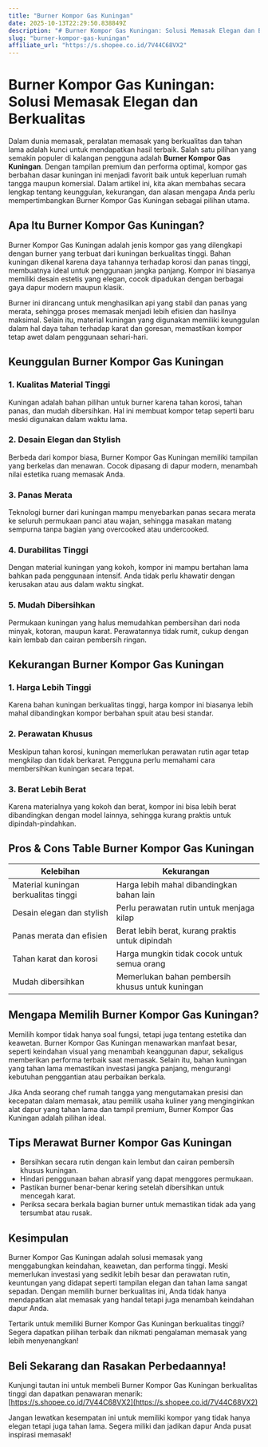 ```yaml
---
title: "Burner Kompor Gas Kuningan"
date: 2025-10-13T22:29:50.838849Z
description: "# Burner Kompor Gas Kuningan: Solusi Memasak Elegan dan Berkualitas..."
slug: "burner-kompor-gas-kuningan"
affiliate_url: "https://s.shopee.co.id/7V44C68VX2"
---
```

# Burner Kompor Gas Kuningan: Solusi Memasak Elegan dan Berkualitas

Dalam dunia memasak, peralatan memasak yang berkualitas dan tahan lama adalah kunci untuk mendapatkan hasil terbaik. Salah satu pilihan yang semakin populer di kalangan pengguna adalah **Burner Kompor Gas Kuningan**. Dengan tampilan premium dan performa optimal, kompor gas berbahan dasar kuningan ini menjadi favorit baik untuk keperluan rumah tangga maupun komersial. Dalam artikel ini, kita akan membahas secara lengkap tentang keunggulan, kekurangan, dan alasan mengapa Anda perlu mempertimbangkan Burner Kompor Gas Kuningan sebagai pilihan utama.

## Apa Itu Burner Kompor Gas Kuningan?

Burner Kompor Gas Kuningan adalah jenis kompor gas yang dilengkapi dengan burner yang terbuat dari kuningan berkualitas tinggi. Bahan kuningan dikenal karena daya tahannya terhadap korosi dan panas tinggi, membuatnya ideal untuk penggunaan jangka panjang. Kompor ini biasanya memiliki desain estetis yang elegan, cocok dipadukan dengan berbagai gaya dapur modern maupun klasik.

Burner ini dirancang untuk menghasilkan api yang stabil dan panas yang merata, sehingga proses memasak menjadi lebih efisien dan hasilnya maksimal. Selain itu, material kuningan yang digunakan memiliki keunggulan dalam hal daya tahan terhadap karat dan goresan, memastikan kompor tetap awet dalam penggunaan sehari-hari.

## Keunggulan Burner Kompor Gas Kuningan

### 1. Kualitas Material Tinggi
Kuningan adalah bahan pilihan untuk burner karena tahan korosi, tahan panas, dan mudah dibersihkan. Hal ini membuat kompor tetap seperti baru meski digunakan dalam waktu lama.

### 2. Desain Elegan dan Stylish
Berbeda dari kompor biasa, Burner Kompor Gas Kuningan memiliki tampilan yang berkelas dan menawan. Cocok dipasang di dapur modern, menambah nilai estetika ruang memasak Anda.

### 3. Panas Merata
Teknologi burner dari kuningan mampu menyebarkan panas secara merata ke seluruh permukaan panci atau wajan, sehingga masakan matang sempurna tanpa bagian yang overcooked atau undercooked.

### 4. Durabilitas Tinggi
Dengan material kuningan yang kokoh, kompor ini mampu bertahan lama bahkan pada penggunaan intensif. Anda tidak perlu khawatir dengan kerusakan atau aus dalam waktu singkat.

### 5. Mudah Dibersihkan
Permukaan kuningan yang halus memudahkan pembersihan dari noda minyak, kotoran, maupun karat. Perawatannya tidak rumit, cukup dengan kain lembab dan cairan pembersih ringan.

## Kekurangan Burner Kompor Gas Kuningan

### 1. Harga Lebih Tinggi
Karena bahan kuningan berkualitas tinggi, harga kompor ini biasanya lebih mahal dibandingkan kompor berbahan spuit atau besi standar.

### 2. Perawatan Khusus
Meskipun tahan korosi, kuningan memerlukan perawatan rutin agar tetap mengkilap dan tidak berkarat. Pengguna perlu memahami cara membersihkan kuningan secara tepat.

### 3. Berat Lebih Berat
Karena materialnya yang kokoh dan berat, kompor ini bisa lebih berat dibandingkan dengan model lainnya, sehingga kurang praktis untuk dipindah-pindahkan.

## Pros & Cons Table Burner Kompor Gas Kuningan

| Kelebihan                                    | Kekurangan                                |
|----------------------------------------------|------------------------------------------|
| Material kuningan berkualitas tinggi       | Harga lebih mahal dibandingkan bahan lain |
| Desain elegan dan stylish                   | Perlu perawatan rutin untuk menjaga kilap |
| Panas merata dan efisien                     | Berat lebih berat, kurang praktis untuk dipindah |
| Tahan karat dan korosi                     | Harga mungkin tidak cocok untuk semua orang |
| Mudah dibersihkan                          | Memerlukan bahan pembersih khusus untuk kuningan |

## Mengapa Memilih Burner Kompor Gas Kuningan?

Memilih kompor tidak hanya soal fungsi, tetapi juga tentang estetika dan keawetan. Burner Kompor Gas Kuningan menawarkan manfaat besar, seperti keindahan visual yang menambah keanggunan dapur, sekaligus memberikan performa terbaik saat memasak. Selain itu, bahan kuningan yang tahan lama memastikan investasi jangka panjang, mengurangi kebutuhan penggantian atau perbaikan berkala.

Jika Anda seorang chef rumah tangga yang mengutamakan presisi dan kecepatan dalam memasak, atau pemilik usaha kuliner yang menginginkan alat dapur yang tahan lama dan tampil premium, Burner Kompor Gas Kuningan adalah pilihan ideal.

## Tips Merawat Burner Kompor Gas Kuningan

- Bersihkan secara rutin dengan kain lembut dan cairan pembersih khusus kuningan.
- Hindari penggunaan bahan abrasif yang dapat menggores permukaan.
- Pastikan burner benar-benar kering setelah dibersihkan untuk mencegah karat.
- Periksa secara berkala bagian burner untuk memastikan tidak ada yang tersumbat atau rusak.

## Kesimpulan

Burner Kompor Gas Kuningan adalah solusi memasak yang menggabungkan keindahan, keawetan, dan performa tinggi. Meski memerlukan investasi yang sedikit lebih besar dan perawatan rutin, keuntungan yang didapat seperti tampilan elegan dan tahan lama sangat sepadan. Dengan memilih burner berkualitas ini, Anda tidak hanya mendapatkan alat memasak yang handal tetapi juga menambah keindahan dapur Anda.

Tertarik untuk memiliki Burner Kompor Gas Kuningan berkualitas tinggi? Segera dapatkan pilihan terbaik dan nikmati pengalaman memasak yang lebih menyenangkan!

## Beli Sekarang dan Rasakan Perbedaannya!

Kunjungi tautan ini untuk membeli Burner Kompor Gas Kuningan berkualitas tinggi dan dapatkan penawaran menarik: [https://s.shopee.co.id/7V44C68VX2](https://s.shopee.co.id/7V44C68VX2)

Jangan lewatkan kesempatan ini untuk memiliki kompor yang tidak hanya elegan tetapi juga tahan lama. Segera miliki dan jadikan dapur Anda pusat inspirasi memasak!